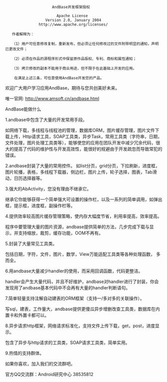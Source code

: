                          AndBase开发框架授权
                       
                           Apache License
                      Version 2.0, January 2004
                   http://www.apache.org/licenses/

       作者解释为：

       （1）用户可任意修改复制，重新发布，但必须让任何修改过的文件附带明显的通知，声明已更改文件；
       
       （2）必须在作品的源程序形式中保留原作品版权、专利、商标和属性通知；
       
       （3）拷贝修改的副本不能用于商业用途，但不限于在此基础上开发的应用。
     
        在满足上述三条，可任意使用AndBase开发您的产品。 

  欢迎广大用户学习应用AndBase，期待与您共创美好未来。

  唯一官网: http://www.amsoft.cn/andbase.html

  AndBase能做什么

1.andbase中包含了大量的开发常用手段。

  如网络下载，多线程与线程池的管理，数据库ORM，图片缓存管理，图片文件下载上传，Http请求工具，SOAP工具类，异步Task，常用工具类（字符串，日期，文件处理，图片处理工具类等），能够使您的应用在团队开发中减少冗余代码，很大的提高了代码的维护性与开发高效性，能很好的规避由于开发疏忽而导致常犯的错误。

2.andbase封装了大量的常用控件。
  如list分页，grid分页，下拉刷新，进度框，图片轮播，表格，多线程下载器，侧边栏，图片上传，轮子选择，图表，Tab滑动，日历选择器等。

3.强大的AbActivity，您没有理由不继承它。

  继承它你能够获得一个简单强大可设置的操作栏，以及一系列的简单调用，如弹出框，提示框，进度框，副操作栏等。

4.提供效率较高图片缓存管理策略，使内存大幅度节省，利用率提高，效率提高。

  程序中要管理大量的图片资源，andbase提供简单的方法，几步完成下载与显示，并支持缩放，裁剪，缓存功能，OOM不再有。

5.封装了大量常见工具类。

  包括日期，字符，文件，图片，数学，View万能适配工具类等各种处理函数， 多而全。

6.用andbase大量减少handler的使用，而采用回调函数，代码更整洁。

  handler会产生大量代码，并且不好维护，andbase对handler进行了封装，你会发现用了andbase基本代码中不会再有大量的handler判断语句。

7.简单轻量支持注解自动建表的ORM框架（支持一/多对多的关联操作）。

  写sql，建表，工作量大，andbase提供更傻瓜异步增删改查工具类，数据库在内置卡和外置卡都可以。

8.异步请求http框架，网络请求标准化，支持文件上传下载，get，post，进度显示。

  包含了异步与http请求的工具类，SOAP请求工具类，简单实用。

9.热情的支持群体。

  如果你喜欢，加入我们的交流群吧。

官方QQ交流群：Android研究中心 38535812
